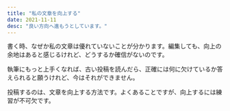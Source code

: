 ```yaml
---
title: "私の文章を向上する"
date: 2021-11-11
desc: "良い方向へ進もうとしています。"
---
```


書く時、なぜか私の文章は優れていないことが分かります。編集しても、向上の余地はあると感じるけれど、どうするか確信がないのです。

執筆にもっと上手くなれば、古い投稿を読んだら、正確には何に欠けているか答えられると願うけれど、今はそれができません。

投稿するのは、文章を向上する方法です。よくあることですが、向上するには練習が不可欠です。
